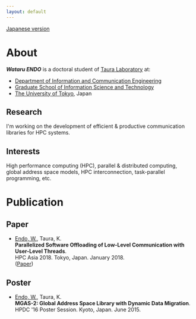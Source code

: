 ```yaml
---
layout: default
---
```


[Japanese version](./ja/)

# About

___Wataru ENDO___ is a doctoral student of [Taura Laboratory](http://www.eidos.ic.i.u-tokyo.ac.jp) at:

- [Department of Information and Communication Engineering](http://www.i.u-tokyo.ac.jp/edu/course/ice/index_e.shtml)
- [Graduate School of Information Science and Technology](http://www.i.u-tokyo.ac.jp/index_e.shtml)
- [The University of Tokyo](http://www.u-tokyo.ac.jp/en/index.html), Japan

## Research

I'm working on the development of efficient & productive communication libraries for HPC systems.

## Interests

High performance computing (HPC), parallel & distributed computing, global address space models, 
HPC interconnection, task-parallel programming, etc.

# Publication

## Paper

- <u>Endo, W.</u>, Taura, K.  
  __Parallelized Software Offloading of Low-Level Communication with User-Level Threads__.  
  HPC Asia 2018. Tokyo, Japan. January 2018.  
  ([Paper](https://dl.acm.org/citation.cfm?doid=3149457.3149475))

## Poster

- <u>Endo, W.</u>, Taura, K.  
  __MGAS-2: Global Address Space Library with Dynamic Data Migration__.  
  HPDC '16 Poster Session. Kyoto, Japan. June 2015.



